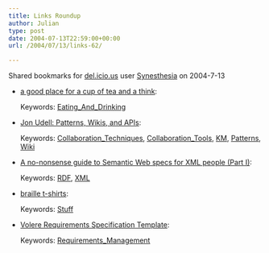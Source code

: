 ```yaml
---
title: Links Roundup
author: Julian
type: post
date: 2004-07-13T22:59:00+00:00
url: /2004/07/13/links-62/

---
```

Shared bookmarks for [del.icio.us][1] user  [Synesthesia][2] on 2004-7-13

  * [a good place for a cup of tea and a think][3]:
   
    Keywords: [Eating\_And\_Drinking][4]
  * [Jon Udell: Patterns, Wikis, and APIs][5]:
   
    Keywords: [Collaboration_Techniques][6], [Collaboration_Tools][7], [KM][8], [Patterns][9], [Wiki][10]
  * [A no-nonsense guide to Semantic Web specs for XML people (Part I)][11]:
   
    Keywords: [RDF][12], [XML][13]
  * [braille t-shirts][14]:
   
    Keywords: [Stuff][15]
  * [Volere Requirements Specification Template][16]:
   
    Keywords: [Requirements_Management][17]

 [1]: http://del.icio.us/
 [2]: http://del.icio.us/synesthesia
 [3]: http://russelldavies.typepad.com/ateaandathink/ "http://russelldavies.typepad.com/ateaandathink/"
 [4]: http://del.icio.us/synesthesia/Eating_And_Drinking
 [5]: http://weblog.infoworld.com/udell/2004/05/21.html "http://weblog.infoworld.com/udell/2004/05/21.html"
 [6]: http://del.icio.us/synesthesia/Collaboration_Techniques
 [7]: http://del.icio.us/synesthesia/Collaboration_Tools
 [8]: http://del.icio.us/synesthesia/KM
 [9]: http://del.icio.us/synesthesia/Patterns
 [10]: http://del.icio.us/synesthesia/Wiki
 [11]: http://www.betaversion.org/~stefano/linotype/news/57/ "http://www.betaversion.org/~stefano/linotype/news/57/"
 [12]: http://del.icio.us/synesthesia/RDF
 [13]: http://del.icio.us/synesthesia/XML
 [14]: http://www.notvanilla.us/ "http://www.notvanilla.us/"
 [15]: http://del.icio.us/synesthesia/Stuff
 [16]: http://www.volere.co.uk/template.htm "http://www.volere.co.uk/template.htm"
 [17]: http://del.icio.us/synesthesia/Requirements_Management